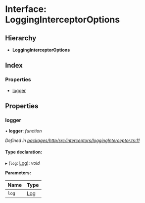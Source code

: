 # Interface: LoggingInterceptorOptions

## Hierarchy

* **LoggingInterceptorOptions**

## Index

### Properties

* [logger](logginginterceptoroptions.md#logger)

## Properties

###  logger

• **logger**: *function*

*Defined in [packages/http/src/interceptors/loggingInterceptor.ts:11](https://github.com/headline-1/coolio/blob/c80476b/packages/http/src/interceptors/loggingInterceptor.ts#L11)*

#### Type declaration:

▸ (`log`: [Log](log.md)): *void*

**Parameters:**

Name | Type |
------ | ------ |
`log` | [Log](log.md) |
